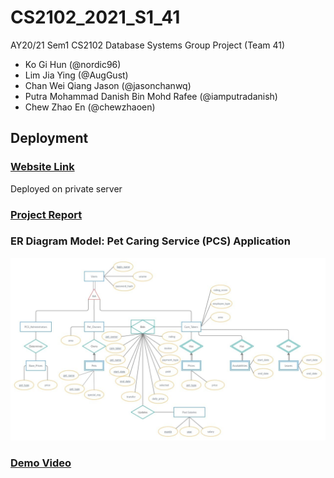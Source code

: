 # CS2102_2021_S1_41
AY20/21 Sem1 CS2102 Database Systems Group Project (Team 41)
* Ko Gi Hun (@nordic96)
* Lim Jia Ying (@AugGust)
* Chan Wei Qiang Jason (@jasonchanwq)
* Putra Mohammad Danish Bin Mohd Rafee (@iamputradanish)
* Chew Zhao En (@chewzhaoen) 

## Deployment
### [Website Link](https://petcare.places.sg)
Deployed on private server

### [Project Report](docs/Report.pdf)

### ER Diagram Model: Pet Caring Service (PCS) Application
![ER Diagram](docs/images/ER_Diagram_Project.jpg)

### [Demo Video](docs/videos/demo_video.mp4)

